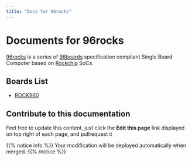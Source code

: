 ```yaml
---
title: "Docs for 96rocks"
---
```


# Documents for 96rocks

[96rocks](http://96rocks.com) is a series of [96boards](http://96boards.org) specification compliant Single Board Computer based on [Rockchip](http://www.rock-chips.com/) SoCs.

## Boards List

* [ROCK960](/rock960)

## Contribute to this documentation
Feel free to update this content, just click the **Edit this page** link displayed on top right of each page, and pullrequest it

{{% notice info %}}
Your modification will be deployed automatically when merged.
{{% /notice %}}

